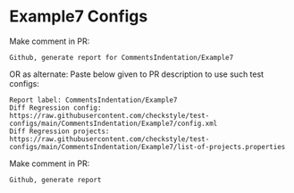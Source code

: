 # Example7 Configs
Make comment in PR:
```
Github, generate report for CommentsIndentation/Example7
```
OR as alternate:
Paste below given to PR description to use such test configs:
```
Report label: CommentsIndentation/Example7
Diff Regression config: https://raw.githubusercontent.com/checkstyle/test-configs/main/CommentsIndentation/Example7/config.xml
Diff Regression projects: https://raw.githubusercontent.com/checkstyle/test-configs/main/CommentsIndentation/Example7/list-of-projects.properties
```
Make comment in PR:
```
Github, generate report
```
